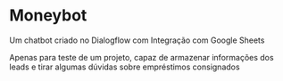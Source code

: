 # Moneybot

Um chatbot criado no Dialogflow com Integração com Google Sheets

Apenas para teste de um projeto, capaz de armazenar informações dos leads e tirar algumas dúvidas sobre empréstimos consignados
